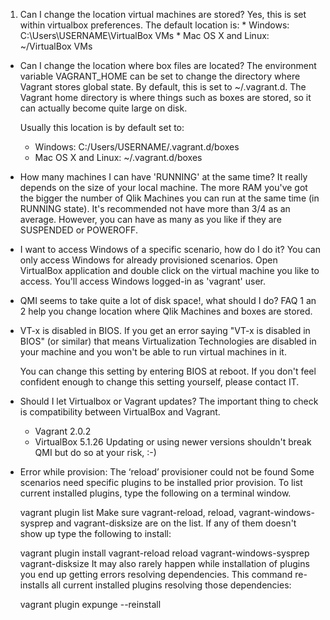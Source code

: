 1. Can I change the location virtual machines are stored?
    Yes, this is set within virtualbox preferences. The default location is:
       * Windows: C:\Users\USERNAME\VirtualBox VMs
       * Mac OS X and Linux: ~/VirtualBox VMs
* Can I change the location where box files are located?
    The environment variable VAGRANT_HOME can be set to change the directory where Vagrant stores global state. By default, this is set to ~/.vagrant.d. The Vagrant home directory is where things such as boxes are stored, so it can actually become quite large on disk.

    Usually this location is by default set to:
    * Windows: C:/Users/USERNAME/.vagrant.d/boxes
    * Mac OS X and Linux: ~/.vagrant.d/boxes
* How many machines I can have 'RUNNING' at the same time?
    It really depends on the size of your local machine. The more RAM you've got the bigger the number of Qlik Machines you can run at the same time (in RUNNING state). It's recommended not have more than 3/4 as an average. However, you can have as many as you like if they are SUSPENDED or POWEROFF.

* I want to access Windows of a specific scenario, how do I do it?
    You can only access Windows for already provisioned scenarios.
    Open VirtualBox application and double click on the virtual machine you like to access. You'll access Windows logged-in as 'vagrant' user.

* QMI seems to take quite a lot of disk space!, what should I do?
    FAQ 1 an 2 help you change location where Qlik Machines and boxes are stored.

* VT-x is disabled in BIOS.
    If you get an error saying "VT-x is disabled in BIOS" (or similar) that means Virtualization Technologies are disabled in your machine and you won't be able to run virtual machines in it.

    You can change this setting by entering BIOS at reboot. If you don't feel confident enough to change this setting yourself, please contact IT.

* Should I let Virtualbox or Vagrant updates?
    The important thing to check is compatibility between VirtualBox and Vagrant.
    * Vagrant 2.0.2
    * VirtualBox 5.1.26
    Updating or using newer versions shouldn't break QMI but do so at your risk, :-)

* Error while provision: The ‘reload’ provisioner could not be found
    Some scenarios need specific plugins to be installed prior provision. To list current installed plugins, type the following on a terminal window.

    vagrant plugin list
    Make sure vagrant-reload, reload, vagrant-windows-sysprep and vagrant-disksize are on the list. If any of them doesn't show up type the following to install:

    vagrant plugin install vagrant-reload reload vagrant-windows-sysprep vagrant-disksize
    It may also rarely happen while installation of plugins you end up getting errors resolving dependencies. This command re-installs all current installed plugins resolving those dependencies:

    vagrant plugin expunge --reinstall